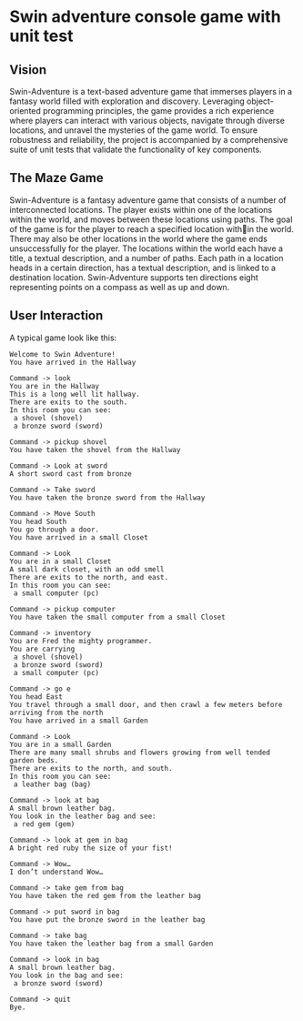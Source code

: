 # Swin adventure console game with unit test

## Vision

Swin-Adventure is a text-based adventure game that immerses players in a fantasy world filled with exploration and discovery. Leveraging object-oriented programming principles, the game provides a rich experience where players can interact with various objects, navigate through diverse locations, and unravel the mysteries of the game world. To ensure robustness and reliability, the project is accompanied by a comprehensive suite of unit tests that validate the functionality of key components.

## The Maze Game

Swin-Adventure is a fantasy adventure game that consists of a number of interconnected locations. The player exists within one of the locations within the world, and moves between these locations using paths. The goal of the game is for the player to reach a specified location within the world. There may also be other locations in the world where the game ends unsuccessfully for the player. The locations within the world each have a title, a textual description, and a number of paths. Each path in a location heads in a certain direction, has a textual description, and is linked to a destination location. Swin-Adventure supports ten directions eight representing points on a compass as well as up and down.

## User Interaction

A typical game look like this:

```
Welcome to Swin Adventure!
You have arrived in the Hallway

Command -> look
You are in the Hallway
This is a long well lit hallway.
There are exits to the south.
In this room you can see:
 a shovel (shovel)
 a bronze sword (sword)

Command -> pickup shovel
You have taken the shovel from the Hallway

Command -> Look at sword
A short sword cast from bronze

Command -> Take sword
You have taken the bronze sword from the Hallway

Command -> Move South
You head South
You go through a door.
You have arrived in a small Closet

Command -> Look
You are in a small Closet
A small dark closet, with an odd smell
There are exits to the north, and east.
In this room you can see:
 a small computer (pc)

Command -> pickup computer
You have taken the small computer from a small Closet

Command -> inventory
You are Fred the mighty programmer.
You are carrying
 a shovel (shovel)
 a bronze sword (sword)
 a small computer (pc)

Command -> go e
You head East
You travel through a small door, and then crawl a few meters before arriving from the north
You have arrived in a small Garden

Command -> Look
You are in a small Garden
There are many small shrubs and flowers growing from well tended garden beds.
There are exits to the north, and south.
In this room you can see:
 a leather bag (bag)

Command -> look at bag
A small brown leather bag.
You look in the leather bag and see:
 a red gem (gem)

Command -> look at gem in bag
A bright red ruby the size of your fist!

Command -> Wow…
I don’t understand Wow…

Command -> take gem from bag
You have taken the red gem from the leather bag

Command -> put sword in bag
You have put the bronze sword in the leather bag

Command -> take bag
You have taken the leather bag from a small Garden

Command -> look in bag
A small brown leather bag.
You look in the bag and see:
 a bronze sword (sword)

Command -> quit
Bye.
```


